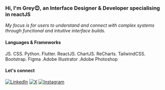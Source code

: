 <h3> Hi, I'm Grey😊, an Interface Designer & Developer specialising in reactJS</h3>
<i>My focus is for users to understand and connect with complex systems <br/> through functional and intuitive interface builds.</i>

<h4>Languages & Frameworks</h4>
<p>JS. CSS. Python. Flutter. ReactJS. ChartJS. ReCharts. TailwindCSS. Bootstrap. Figma .Adobe Illustrator .Adobe Photoshop</p>

<h4>Let's connect</h4>

[![LinkedIn](https://img.shields.io/badge/-LinkedIn-blue?style=flat&logo=linkedin&logoColor=white)](https://www.linkedin.com/in/kuunibeGracious)
[![X](https://img.shields.io/badge/-X-000000?style=flat&logo=x&logoColor=white)](https://x.com/greykuunibe)
[![Instagram](https://img.shields.io/badge/-Instagram-E4405F?style=flat&logo=instagram&logoColor=white)](https://www.instagram.com/graciouskuunibe)



